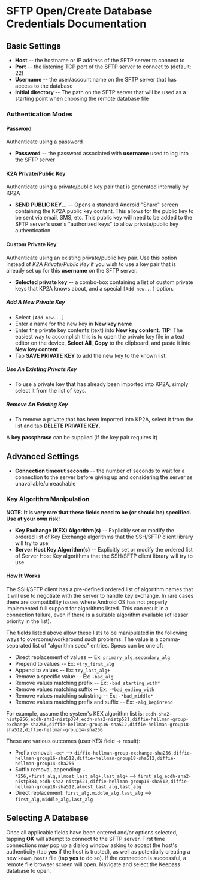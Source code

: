 # SFTP Open/Create Database Credentials Documentation

## Basic Settings
* **Host** -- the hostname or IP address of the SFTP server to connect to
* **Port** -- the listening TCP port of the SFTP server to connect to (default: 22)
* **Username** -- the user/account name on the SFTP server that has access to the database
* **Initial directory** -- The path on the SFTP server that will be used as a starting point when choosing the remote database file

### Authentication Modes

#### Password
Authenticate using a password

* **Password** -- the password associated with **username** used to log into the SFTP server

#### K2A Private/Public Key
Authenticate using a private/public key pair that is generated internally by KP2A

* **SEND PUBLIC KEY...** -- Opens a standard Android "Share" screen containing the KP2A public key content. This allows for the public key to be sent via email, SMS, etc. This public key will need to be added to the SFTP server's user's "authorized keys" to allow private/public key authentication.

#### Custom Private Key
Authenticate using an existing private/public key pair. Use this option instead of *K2A Private/Public Key* if you wish to use a key pair that is already set up for this **username** on the SFTP server.

* **Selected private key** -- a combo-box containing a list of custom private keys that KP2A knows about, and a special `[Add new...]` option.
##### Add A New Private Key
* Select `[Add new...]`
* Enter a name for the new key in **New key name**
* Enter the private key contents (text) into **New key content**. **TIP:** The easiest way to accomplish this is to open the private key file in a text editor on the device, **Select All**, **Copy** to the clipboard, and paste it into **New key content**.
* Tap **SAVE PRIVATE KEY** to add the new key to the known list.

##### Use An Existing Private Key
* To use a private key that has already been imported into KP2A, simply select it from the list of keys.

##### Remove An Existing Key
* To remove a private that has been imported into KP2A, select it from the list and tap **DELETE PRIVATE KEY**.

A **key passphrase** can be supplied (if the key pair requires it)

## Advanced Settings
* **Connection timeout seconds** -- the number of seconds to wait for a connection to the server before giving up and considering the server as unavailable/unreachable

### Key Algorithm Manipulation
**NOTE: It is very rare that these fields need to be (or should be) specified. Use at your own risk!**

* **Key Exchange (KEX) Algorithm(s)** -- Explicitly set or modify the ordered list of Key Exchange algorithms that the SSH/SFTP client library will try to use
* **Server Host Key Algorithm(s)** -- Explicitly set or modify the ordered list of Server Host Key algorithms that the SSH/SFTP client library will try to use

#### How It Works
The SSH/SFTP client has a pre-defined ordered list of algorithm names that it will use to negotiate with the server to handle key exchange. In rare cases there are compatibility issues where Android OS has not properly implemented full support for algorithms listed. This can result in a connection failure, even if there is a suitable algorithm available (of lesser priority in the list).

The fields listed above allow these lists to be manipulated in the following ways to overcome/workaround such problems. The value is a comma-separated list of "algorithm spec" entries. Specs can be one of:

* Direct replacement of values -- Ex: `primary_alg,secondary_alg`
* Prepend to values -- Ex: `+try_first_alg`
* Append to values -- Ex: `try_last_alg+`
* Remove a specific value -- Ex: `-bad_alg`
* Remove values matching prefix -- Ex: `-bad_starting_with*`
* Remove values matching suffix -- Ex: `-*bad_ending_with`
* Remove values matching substring -- Ex: `-*bad_middle*`
* Remove values matching prefix and suffix -- Ex: `-alg_begin*end`

For example, assume the system's KEX algorithm list is:
`ecdh-sha2-nistp256,ecdh-sha2-nistp384,ecdh-sha2-nistp521,diffie-hellman-group-exchange-sha256,diffie-hellman-group16-sha512,diffie-hellman-group18-sha512,diffie-hellman-group14-sha256`

These are various outcomes (user KEX field -> result):

* Prefix removal: `-ec*` --> `diffie-hellman-group-exchange-sha256,diffie-hellman-group16-sha512,diffie-hellman-group18-sha512,diffie-hellman-group14-sha256`
* Suffix removal, appending: `-*256,+first_alg,almost_last_alg+,last_alg+` --> `first_alg,ecdh-sha2-nistp384,ecdh-sha2-nistp521,diffie-hellman-group16-sha512,diffie-hellman-group18-sha512,almost_last_alg,last_alg`
* Direct replacement: `first_alg,middle_alg,last_alg` --> `first_alg,middle_alg,last_alg`

## Selecting A Database
Once all applicable fields have been entered and/or options selected, tapping **OK** will attempt to connect to the SFTP server. First time connections may pop up a dialog window asking to accept the host's authenticity (tap **yes** if the host is trusted), as well as potentially creating a new `known_hosts` file (tap **yes** to do so). If the connection is successful, a remote file browser screen will open. Navigate and select the Keepass database to open.